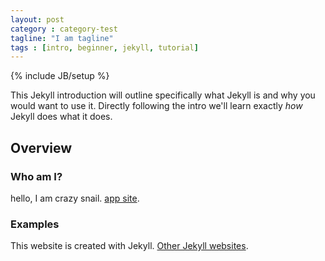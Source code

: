 ```yaml
---
layout: post
category : category-test
tagline: "I am tagline"
tags : [intro, beginner, jekyll, tutorial]
---
```

{% include JB/setup %}

This Jekyll introduction will outline specifically  what Jekyll is and why you would want to use it.
Directly following the intro we'll learn exactly _how_ Jekyll does what it does.

## Overview

### Who am I?

hello, I am crazy snail. [app site](http://www.wnkkp.com).

### Examples

This website is created with Jekyll. [Other Jekyll websites](https://github.com/mojombo/jekyll/wiki/Sites).

